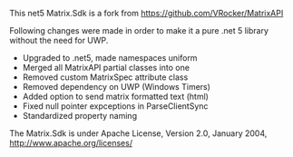 ﻿This net5 Matrix.Sdk is a fork from https://github.com/VRocker/MatrixAPI

Following changes were made in order to make it a pure .net 5 library without the need for UWP.
- Upgraded to .net5, made namespaces uniform
- Merged all MatrixAPI partial classes into one
- Removed custom MatrixSpec attribute class
- Removed dependency on UWP (Windows Timers)
- Added option to send matrix formatted text (html) 
- Fixed null pointer expceptions in ParseClientSync
- Standardized property naming

The Matrix.Sdk is under Apache License, Version 2.0, January 2004, http://www.apache.org/licenses/